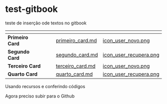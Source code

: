 # test-gitbook

teste de inserção ode textos no gitbook

<table data-view="cards"><thead><tr><th></th><th></th><th></th><th data-hidden data-card-target data-type="content-ref"></th><th data-hidden data-card-cover data-type="files"></th></tr></thead><tbody><tr><td><strong>Primeiro Card</strong></td><td></td><td></td><td><a href="primeiro_card.md">primeiro_card.md</a></td><td><a href=".gitbook/assets/icon_user_novo.png">icon_user_novo.png</a></td></tr><tr><td><strong>Segundo Card</strong></td><td></td><td></td><td><a href="segundo_card.md">segundo_card.md</a></td><td><a href=".gitbook/assets/icon_user_recupera.png">icon_user_recupera.png</a></td></tr><tr><td><strong>Terceiro Card</strong></td><td></td><td></td><td><a href="terceiro_card.md">terceiro_card.md</a></td><td><a href=".gitbook/assets/icon_user_novo.png">icon_user_novo.png</a></td></tr><tr><td><strong>Quarto Card</strong></td><td></td><td></td><td><a href="quarto_card.md">quarto_card.md</a></td><td><a href=".gitbook/assets/icon_user_recupera.png">icon_user_recupera.png</a></td></tr></tbody></table>

Usando recursos e conferindo códigos

Agora preciso subir para o Github
